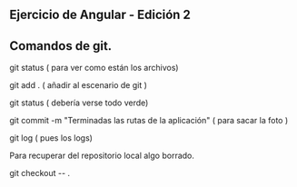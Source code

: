 

## Ejercicio de Angular - Edición 2


## Comandos de git.


git status ( para ver como están los archivos)

git add .  ( añadir al escenario de git )

git status ( debería verse todo verde)

git commit -m "Terminadas las rutas de la aplicación" ( para sacar la foto )

git log ( pues los logs)


Para recuperar del repositorio local algo borrado.

git checkout -- .





